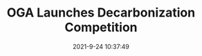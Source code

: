 ---
"title": "OGA Launches Decarbonization Competition"
"date": "2021-9-24 10:37:49"
"feed_name": "RIGZONE"
"feed_website": "http://www.rigzone.com/"
"feed_rss": "http://www.rigzone.com/news/rss/rigzone_latest.aspx"
"link": "https://www.rigzone.com/news/oga_launches_decarbonization_competition-24-sep-2021-166525-article/?rss=true"
"file": "_posts/2021-1-1-d068dce16bcff580e435bdf6e2440516d1da5aa2.md"
"accident": "0"
"drilling": "0"
"dead": "0"
"injured": "0"
"where": "unknown site"
"place": "unknown place"
---